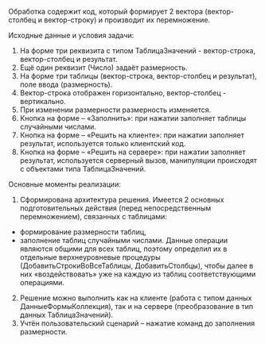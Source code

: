 Обработка содержит код, который формирует 2 вектора (вектор-столбец и вектор-строку) и производит их перемножение.

Исходные данные и условия задачи: 
1.	На форме три реквизита с типом ТаблицаЗначений - вектор-строка, вектор-столбец и результат.
2.	Ещё один реквизит (Число) задаёт размерность.
3.	На форме три таблицы (вектор-строка, вектор-столбец и результат), поле ввода (размерность).
4.	Вектор-строка отображен горизонтально, вектор-столбец - вертикально.
5.	При изменении размерности размерность изменяется.
6.	Кнопка на форме – «Заполнить»: при нажатии заполняет таблицы случайными числами.
7.	Кнопка на форме – «Решить на клиенте»: при нажатии заполняет результат, используется только клиентский код.
8.	Кнопка на форме – «Решить на сервере»: при нажатии заполняет результат, используется серверный вызов, манипуляции происходят с объектами типа ТаблицаЗначений.

Основные моменты реализации:
1.	Сформирована архитектура решения. Имеется 2 основных подготовительных действия (перед непосредственным перемножением), связанных с таблицами: 
- формирование размерности таблиц,
- заполнение таблиц случайными числами.
Данные операции являются общими для всех таблиц, поэтому определил их в отдельные верхнеуровневые процедуры (ДобавитьСтрокиВоВсеТаблицы, ДобавитьСтолбцы), чтобы далее в них «воздействовать» уже на каждую из таблиц соответствующими операциями. 
2.	Решение можно выполнить как на клиенте (работа с типом данных ДанныеФормыКоллекция), так и на сервере (преобразование в тип данных ТаблицаЗначений). 
3.	Учтён пользовательский сценарий – нажатие команд до заполнения размерности.

